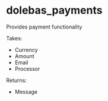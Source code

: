 # dolebas_payments

Provides payment functionality

Takes:
- Currency
- Amount
- Email
- Processor

Returns:
- Message

